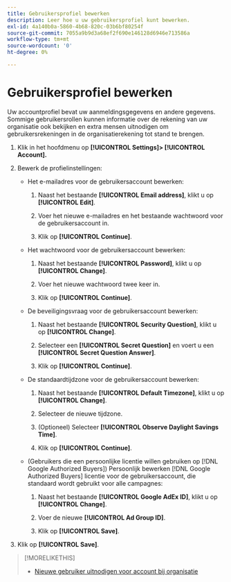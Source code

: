 ```yaml
---
title: Gebruikersprofiel bewerken
description: Leer hoe u uw gebruikersprofiel kunt bewerken.
exl-id: 4a140b0a-5860-4b68-820c-03b6bf80254f
source-git-commit: 7055a9b9d3a68ef2f690e146128d6946e713586a
workflow-type: tm+mt
source-wordcount: '0'
ht-degree: 0%

---
```


# Gebruikersprofiel bewerken

Uw accountprofiel bevat uw aanmeldingsgegevens en andere gegevens. Sommige gebruikersrollen kunnen informatie over de rekening van uw organisatie ook bekijken en extra mensen uitnodigen om gebruikersrekeningen in de organisatierekening tot stand te brengen.

1. Klik in het hoofdmenu op **[!UICONTROL Settings]> [!UICONTROL Account].**

1. Bewerk de profielinstellingen:

   * Het e-mailadres voor de gebruikersaccount bewerken:

      1. Naast het bestaande **[!UICONTROL Email address]**, klikt u op **[!UICONTROL Edit]**.

      1. Voer het nieuwe e-mailadres en het bestaande wachtwoord voor de gebruikersaccount in.

      1. Klik op **[!UICONTROL Continue]**.
   * Het wachtwoord voor de gebruikersaccount bewerken:

      1. Naast het bestaande **[!UICONTROL Password]**, klikt u op **[!UICONTROL Change]**.

      1. Voer het nieuwe wachtwoord twee keer in.

      1. Klik op **[!UICONTROL Continue]**.
   * De beveiligingsvraag voor de gebruikersaccount bewerken:

      1. Naast het bestaande **[!UICONTROL Security Question]**, klikt u op **[!UICONTROL Change]**.

      1. Selecteer een **[!UICONTROL Secret Question]** en voert u een **[!UICONTROL Secret Question Answer]**.

      1. Klik op **[!UICONTROL Continue]**.
   * De standaardtijdzone voor de gebruikersaccount bewerken:

      1. Naast het bestaande **[!UICONTROL Default Timezone]**, klikt u op **[!UICONTROL Change]**.

      1. Selecteer de nieuwe tijdzone.

      1. (Optioneel) Selecteer **[!UICONTROL Observe Daylight Savings Time]**.

      1. Klik op **[!UICONTROL Continue]**.
   * (Gebruikers die een persoonlijke licentie willen gebruiken op [!DNL Google Authorized Buyers]) Persoonlijk bewerken [!DNL Google Authorized Buyers] licentie voor de gebruikersaccount, die standaard wordt gebruikt voor alle campagnes:

      1. Naast het bestaande **[!UICONTROL Google AdEx ID]**, klikt u op **[!UICONTROL Change]**.

      1. Voer de nieuwe **[!UICONTROL Ad Group ID]**.

      1. Klik op **[!UICONTROL Save]**.





1. Klik op **[!UICONTROL Save]**.

>[!MORELIKETHIS]
>
>* [Nieuwe gebruiker uitnodigen voor account bij organisatie](user-invite.md)


<!-- >* [User Profile and Organization Account Settings](user-and-account-settings.md) -->

